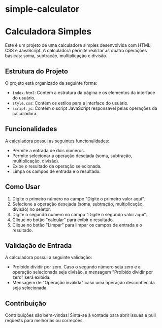 # simple-calculator

# Calculadora Simples

Este é um projeto de uma calculadora simples desenvolvida com HTML, CSS e JavaScript. A calculadora permite realizar as quatro operações básicas: soma, subtração, multiplicação e divisão.

## Estrutura do Projeto

O projeto está organizado da seguinte forma:
- `index.html`: Contém a estrutura da página e os elementos da interface do usuário.
- `style.css`: Contém os estilos para a interface do usuário.
- `script.js`: Contém o script JavaScript responsável pelas operações da calculadora.

## Funcionalidades

A calculadora possui as seguintes funcionalidades:
- Permite a entrada de dois números.
- Permite selecionar a operação desejada (soma, subtração, multiplicação, divisão).
- Exibe o resultado da operação selecionada.
- Limpa os campos de entrada e o resultado.

## Como Usar

1. Digite o primeiro número no campo "Digite o primeiro valor aqui".
2. Selecione a operação desejada (soma, subtração, multiplicação, divisão) no seletor.
3. Digite o segundo número no campo "Digite o segundo valor aqui".
4. Clique no botão "calcular" para exibir o resultado.
5. Clique no botão "Limpar" para limpar os campos de entrada e o resultado.

## Validação de Entrada

A calculadora possui a seguinte validação:
- Proibido dividir por zero. Caso o segundo número seja zero e a operação selecionada seja divisão, a mensagem "Proibido dividir por zero" será exibida.
- Mensagem de "Operação inválida" caso uma operação desconhecida seja selecionada.

## Contribuição

Contribuições são bem-vindas! Sinta-se à vontade para abrir issues e pull requests para melhorias ou correções.